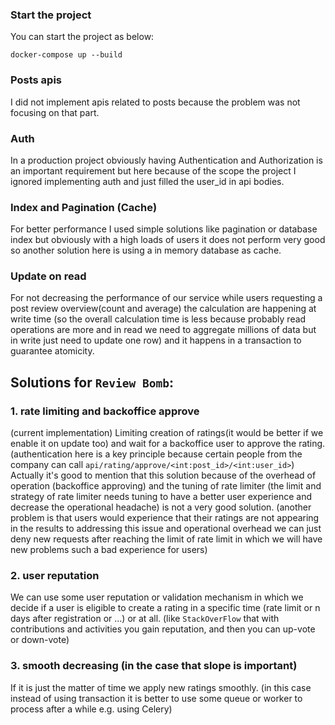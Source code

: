 ### Start the project

You can start the project as below:

```
docker-compose up --build
```

### Posts apis

I did not implement apis related to posts because the problem was not focusing on that part.

### Auth

In a production project obviously having Authentication and Authorization is an important requirement but here because
of the scope the project I ignored implementing auth and just filled the user_id in api bodies.

### Index and Pagination (Cache)

For better performance I used simple solutions like pagination or database index but obviously with a high loads of
users it does not perform very good so another solution here is using a in memory database as cache.

### Update on read

For not decreasing the performance of our service while users requesting a post review overview(count and average) the
calculation are happening at write time (so the overall calculation time is less because probably read operations are
more and in read we need to aggregate millions of data but in write just need to update one row) and it happens in a
transaction to guarantee atomicity.

## Solutions for `Review Bomb`:

### 1. rate limiting and backoffice approve

(current implementation)
Limiting creation of ratings(it would be better if we enable it on update too) and wait for a backoffice user to approve
the rating. (authentication here is a key principle because certain people from the company can
call `api/rating/approve/<int:post_id>/<int:user_id>`)
Actually it's good to mention that this solution because of the overhead of operation (backoffice approving) and the
tuning of rate limiter (the limit and strategy of rate limiter needs tuning to have a better user experience and
decrease the operational headache) is not a very good solution. (another problem is that users would experience that
their ratings are not appearing in the results to addressing this issue and operational overhead we can just deny new
requests after reaching the limit of rate limit in which we will have new problems such a bad experience for users)

### 2. user reputation

We can use some user reputation or validation mechanism in which we decide if a user is eligible to create a rating in a
specific time (rate limit or n days after registration or ...) or at all. (like `StackOverFlow` that with contributions
and activities you gain reputation, and then you can up-vote or down-vote)

### 3. smooth decreasing (in the case that slope is important)

If it is just the matter of time we apply new ratings smoothly. (in this case instead of using transaction it is better
to use some queue or worker to process after a while e.g. using Celery)